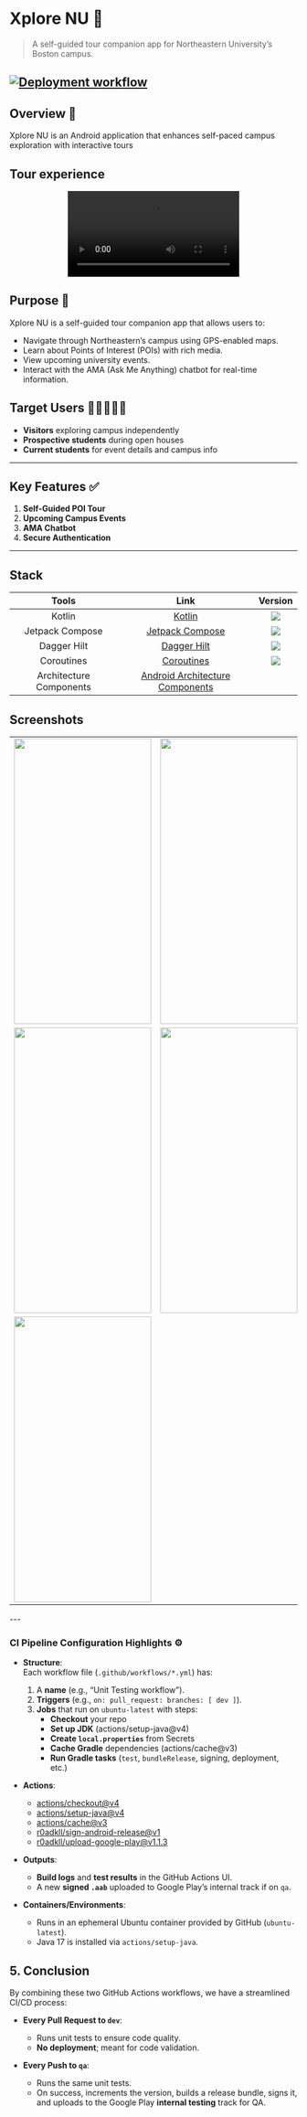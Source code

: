 # Xplore NU 🚀



> A self-guided tour companion app for Northeastern University’s Boston campus.

[![Deployment workflow](https://github.com/Ruthvikbr/Xplore-NU/actions/workflows/internal_testing.yml/badge.svg?branch=qa)](https://github.com/Ruthvikbr/Xplore-NU/actions/workflows/internal_testing.yml)
---

## Overview 📕

Xplore NU is an Android application that enhances self-paced campus exploration with interactive tours

## Tour experience
<div align="center">
  <video src="https://github.com/user-attachments/assets/99e1433d-66db-4ff3-8da2-4ad8ae36d131"></video>
</div>

## Purpose 💬

Xplore NU is a self-guided tour companion app that allows users to:

- Navigate through Northeastern’s campus using GPS-enabled maps.
- Learn about Points of Interest (POIs) with rich media.
- View upcoming university events.
- Interact with the AMA (Ask Me Anything) chatbot for real-time information.

## Target Users 🧍🏻🧍🏻‍♀️

- **Visitors** exploring campus independently  
- **Prospective students** during open houses  
- **Current students** for event details and campus info  

---

## Key Features ✅

1. **Self-Guided POI Tour**  
2. **Upcoming Campus Events**  
3. **AMA Chatbot**  
4. **Secure Authentication**

---
## Stack

| Tools | Link | Version |
|     :---:      |   :---: | :---:|
| Kotlin | [Kotlin](https://kotlinlang.org) | <img src="https://img.shields.io/badge/Kotlin-2.0.21-blue" /> |
| Jetpack Compose | [Jetpack Compose](https://developer.android.com/jetpack/compose) | <img src="https://img.shields.io/badge/Jetpack%20Compose-2024.04.01-brightgreen" /> |
| Dagger Hilt | [Dagger Hilt](https://developer.android.com/training/dependency-injection/hilt-android) | <img src="https://img.shields.io/badge/Dagger%20Hilt-2.51.1-red" /> |
| Coroutines | [Coroutines](https://kotlinlang.org/docs/coroutines-guide.html) | <img src="https://img.shields.io/badge/Coroutines%20-1.8.0-yellow" /> |
| Architecture Components | [Android Architecture Components](https://developer.android.com/topic/libraries/architecture) |  |

## Screenshots

<table style="width:100%">
  <tr>
   <td><img src = "https://github.com/user-attachments/assets/5e00413d-36fa-4baf-9411-58fe0da9d039" width=240 height=500></td>

   <td><img src = "https://github.com/user-attachments/assets/8c3e1bc2-995c-4849-997b-79702d30c8d0" width=240 height=500></td>
    <td><img src = "https://github.com/user-attachments/assets/b68c47b2-1b34-4d20-99eb-2b4003eba23e" width=240 height=500></td>
  </tr>
  <tr>
    <td><img src = "https://github.com/user-attachments/assets/8cd49418-80ee-4176-9feb-d2f367f6e981" width=240 height=500></td>
        <td><img src = "https://github.com/user-attachments/assets/481f564a-da32-4be8-bde2-1ff9a4f3f1ac" width=240 height=500></td>

   <td><img src = "https://github.com/user-attachments/assets/03f7e918-9ec9-406a-b59b-4f1c69d756a9" width=240 height=500></td>
  </tr>
  <tr>
    <td><img src = "https://github.com/user-attachments/assets/8258ac3e-ad02-4479-9beb-dbfe03fc5988" width=240 height=500></td>
  </tr>
</table>
---

### CI Pipeline Configuration Highlights ⚙️

- **Structure**:  
  Each workflow file (`.github/workflows/*.yml`) has:
    1. A **name** (e.g., “Unit Testing workflow”).
    2. **Triggers** (e.g., `on: pull_request: branches: [ dev ]`).
    3. **Jobs** that run on `ubuntu-latest` with steps:
        - **Checkout** your repo
        - **Set up JDK** (actions/setup-java@v4)
        - **Create `local.properties`** from Secrets
        - **Cache Gradle** dependencies (actions/cache@v3)
        - **Run Gradle tasks** (`test`, `bundleRelease`, signing, deployment, etc.)

- **Actions**:
    - [actions/checkout@v4](https://github.com/actions/checkout)
    - [actions/setup-java@v4](https://github.com/actions/setup-java)
    - [actions/cache@v3](https://github.com/actions/cache)
    - [r0adkll/sign-android-release@v1](https://github.com/r0adkll/sign-android-release)
    - [r0adkll/upload-google-play@v1.1.3](https://github.com/r0adkll/upload-google-play)

- **Outputs**:
    - **Build logs** and **test results** in the GitHub Actions UI.
    - A new **signed `.aab`** uploaded to Google Play’s internal track if on `qa`.

- **Containers/Environments**:
    - Runs in an ephemeral Ubuntu container provided by GitHub (`ubuntu-latest`).
    - Java 17 is installed via `actions/setup-java`.

## 5. Conclusion

By combining these two GitHub Actions workflows, we have a streamlined CI/CD process:

- **Every Pull Request to `dev`**:
    - Runs unit tests to ensure code quality.
    - **No deployment**; meant for code validation.

- **Every Push to `qa`**:
    - Runs the same unit tests.
    - On success, increments the version, builds a release bundle, signs it, and uploads to the Google Play **internal testing** track for QA.
